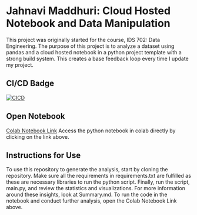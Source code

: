 # Jahnavi Maddhuri: Cloud Hosted Notebook and Data Manipulation
This project was originally started for the course, IDS 702: Data Engineering.
The purpose of this project is to analyze a dataset using pandas and a cloud hosted notebook in a python project template with a strong build system. This creates a base feedback loop every time I update my project.

## CI/CD Badge
[![CICD](https://github.com/nogibjj/JahnaviM-CloudHostedNotebook/actions/workflows/cicd.yml/badge.svg)](https://github.com/nogibjj/JahnaviM-CloudHostedNotebook/actions/workflows/cicd.yml)

## Open Notebook
[Colab Notebook Link](https://colab.research.google.com/github/nogibjj/JahnaviM-CloudHostedNotebook/blob/main/main_nb.ipynb)
Access the python notebook in colab directly by clicking on the link above.

## Instructions for Use
To use this repository to generate the analysis, start by cloning the repository. Make sure all the requirements in requirements.txt are fulfilled as these are necessary libraries to run the python script. Finally, run the script, main.py, and review the statistics and visualizations. For more information around these insights, look at Summary.md. To run the code in the notebook and conduct further analysis, open the Colab Notebook Link above.
